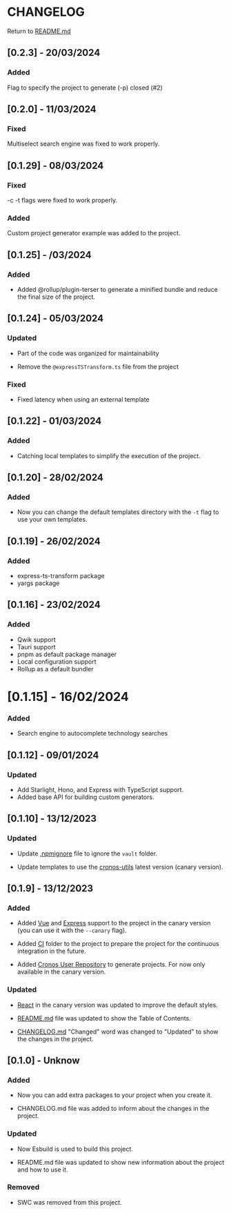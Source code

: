 # CHANGELOG

Return to [README.md](../../README.md)

## [0.2.3] - 20/03/2024

### Added

Flag to specify the project to generate (-p) closed (#2)

## [0.2.0] - 11/03/2024

### Fixed

Multiselect search engine was fixed to work properly.

## [0.1.29] - 08/03/2024

### Fixed

-c -t flags were fixed to work properly.

### Added

Custom project generator example was added to the project.

## [0.1.25] - /03/2024

### Added

- Added @rollup/plugin-terser to generate a minified bundle and reduce the final size of the project.

## [0.1.24] - 05/03/2024

### Updated

- Part of the code was organized for maintainability

- Remove the `@expressTSTransform.ts` file from the project

### Fixed

- Fixed latency when using an external template

## [0.1.22] - 01/03/2024

### Added

- Catching local templates to simplify the execution of the project.

## [0.1.20] - 28/02/2024

### Added

- Now you can change the default templates directory with the `-t` flag to use your own templates.

## [0.1.19] - 26/02/2024

### Added

- express-ts-transform package
- yargs package

## [0.1.16] - 23/02/2024

### Added

- Qwik support
- Tauri support
- pnpm as default package manager
- Local configuration support
- Rollup as a default bundler

###

# [0.1.15] - 16/02/2024

### Added

- Search engine to autocomplete technology searches

## [0.1.12] - 09/01/2024

### Updated

- Add Starlight, Hono, and Express with TypeScript support.
- Added base API for building custom generators.

## [0.1.10] - 13/12/2023

### Updated

- Update [.npmignore](.npmignore) file to ignore the `vault` folder.

- Update templates to use the [cronos-utils](https://github.com/cronos-js/cronos-utils) latest version (canary version).

## [0.1.9] - 13/12/2023

### Added

- Added [Vue](https://vuejs.org/) and [Express](https://expressjs.com/) support to the project in the canary version (you can use it with the `--canary` flag).

- Added [CI](./ci/) folder to the project to prepare the project for the continuous integration in the future.

- Added [Cronos User Repository]() to generate projects.
  For now only available in the canary version.

### Updated

- [React](https://reactjs.org/) in the canary version was updated to improve the default styles.

- [README.md](../../README.md) file was updated to show the Table of Contents.

- [CHANGELOG.md](./CHANGELOG.md) "Changed" word was changed to "Updated" to show the changes in the project.

## [0.1.0] - Unknow

### Added

- Now you can add extra packages to your project when you create it.

- CHANGELOG.md file was added to inform about the changes in the project.

### Updated

- Now Esbuild is used to build this project.

- README.md file was updated to show new information about the project and how to use it.

### Removed

- SWC was removed from this project.
